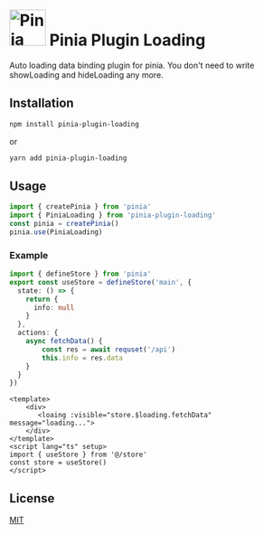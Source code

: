 <h1>
  <img height="64" src="https://pinia.esm.dev/logo.svg" alt="Pinia logo">
  Pinia Plugin Loading
</h1>

Auto loading data binding plugin for pinia. You don't need to write showLoading and hideLoading any more.

## Installation

```sh
npm install pinia-plugin-loading
```
or

```sh
yarn add pinia-plugin-loading
```

## Usage

```ts
import { createPinia } from 'pinia'
import { PiniaLoading } from 'pinia-plugin-loading'
const pinia = createPinia()
pinia.use(PiniaLoading)
```

### Example

```ts
import { defineStore } from 'pinia'
export const useStore = defineStore('main', {
  state: () => {
    return {
      info: null
    }
  },
  actions: {
    async fetchData() {
        const res = await requset('/api')
        this.info = res.data
    }
  }
})
```

```vue
<template>
    <div>
       <loaing :visible="store.$loading.fetchData" message="loading...">
    </div>
</template> 
<script lang="ts" setup>
import { useStore } from '@/store'
const store = useStore()
</script>
```

## License

[MIT](http://opensource.org/licenses/MIT)